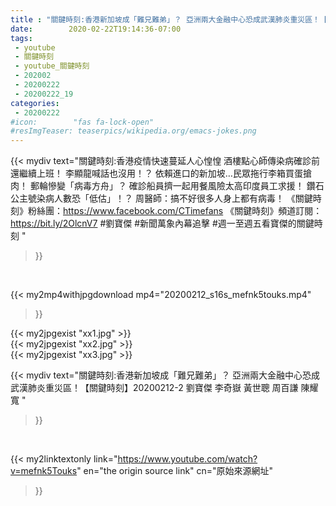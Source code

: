 ```yaml
---
title : "關鍵時刻:香港新加坡成「難兄難弟」？ 亞洲兩大金融中心恐成武漢肺炎重災區！【關鍵時刻】20200212-2 劉寶傑 李奇嶽 黃世聰 周百謙 陳耀寬 "
date:        2020-02-22T19:14:36-07:00
tags:
 - youtube
 - 關鍵時刻
 - youtube_關鍵時刻
 - 202002
 - 20200222
 - 20200222_19
categories:
 - 20200222
#icon:        "fas fa-lock-open"
#resImgTeaser: teaserpics/wikipedia.org/emacs-jokes.png
---
```


{{< mydiv text="關鍵時刻:香港疫情快速蔓延人心惶惶 酒樓點心師傳染病確診前還繼續上班！ 李顯龍喊話也沒用！？ 依賴進口的新加坡…民眾拖行李箱買蛋搶肉！ 郵輪慘變「病毒方舟」？ 確診船員擠一起用餐風險太高印度員工求援！ 鑽石公主號染病人數恐「低估」！？ 周醫師：搞不好很多人身上都有病毒！  《關鍵時刻》粉絲團：https://www.facebook.com/CTimefans 《關鍵時刻》頻道訂閱：https://bit.ly/2OlcnV7  #劉寶傑 #新聞萬象內幕追擊 #週一至週五看寶傑的關鍵時刻 "
>}}
<br>


{{< my2mp4withjpgdownload mp4="20200212_s16s_mefnk5touks.mp4"
>}}

{{< my2jpgexist "xx1.jpg" >}}<br>
{{< my2jpgexist "xx2.jpg" >}}<br>
{{< my2jpgexist "xx3.jpg" >}}<br>



{{< mydiv text="關鍵時刻:香港新加坡成「難兄難弟」？ 亞洲兩大金融中心恐成武漢肺炎重災區！【關鍵時刻】20200212-2 劉寶傑 李奇嶽 黃世聰 周百謙 陳耀寬 "
>}}
<br>

{{< my2linktextonly link="https://www.youtube.com/watch?v=mefnk5Touks"
en="the origin source link" cn="原始來源網址"
>}}


<br>

